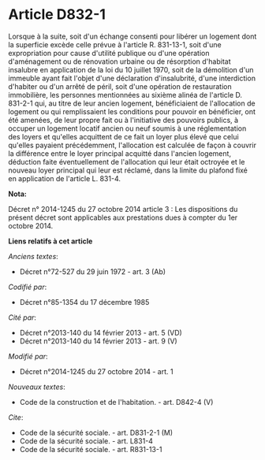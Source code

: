 # Article D832-1

Lorsque à la suite, soit d'un échange consenti pour libérer un logement dont la superficie excède celle prévue à l'article R.
831-13-1, soit d'une expropriation pour cause d'utilité publique ou d'une opération d'aménagement ou de rénovation urbaine ou
de résorption d'habitat insalubre en application de la loi du 10 juillet 1970, soit de la démolition d'un immeuble ayant fait
l'objet d'une déclaration d'insalubrité, d'une interdiction d'habiter ou d'un arrêté de péril, soit d'une opération de
restauration immobilière, les personnes mentionnées au sixième  alinéa de l'article D. 831-2-1 qui, au titre de leur ancien
logement, bénéficiaient de l'allocation de logement ou qui remplissaient les conditions pour pouvoir en bénéficier, ont été
amenées, de leur propre fait ou à l'initiative des pouvoirs publics, à occuper un logement locatif ancien ou neuf soumis à
une réglementation des loyers et qu'elles acquittent de ce fait un loyer plus élevé que celui qu'elles payaient précédemment,
l'allocation est calculée de façon à couvrir la différence entre le loyer principal acquitté dans l'ancien logement,
déduction faite éventuellement de l'allocation qui leur était octroyée et le nouveau loyer principal qui leur est réclamé,
dans la limite du plafond fixé en application de l'article L. 831-4.

**Nota:**

Décret n° 2014-1245 du 27 octobre 2014   article 3 : Les dispositions du   présent décret sont applicables aux prestations
dues à compter du 1er   octobre 2014.

**Liens relatifs à cet article**

_Anciens textes_:

  - Décret n°72-527 du 29 juin 1972 - art. 3 (Ab)

_Codifié par_:

  - Décret n°85-1354 du 17 décembre 1985

_Cité par_:

  - Décret n°2013-140 du 14 février 2013 - art. 5 (VD)
  - Décret n°2013-140 du 14 février 2013 - art. 9 (V)

_Modifié par_:

  - Décret n°2014-1245 du 27 octobre 2014 - art. 1

_Nouveaux textes_:

  - Code de la construction et de l'habitation. - art. D842-4 (V)

_Cite_:

  - Code de la sécurité sociale. - art. D831-2-1 (M)
  - Code de la sécurité sociale. - art. L831-4
  - Code de la sécurité sociale. - art. R831-13-1
